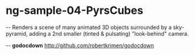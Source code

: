 # ng-sample-04-PyrsCubes
--
Renders a scene of many animated 3D objects surrounded by a sky-pyramid, adding
a 2nd smaller (tinted & pulsating) "look-behind" camera.

--
**godocdown** http://github.com/robertkrimen/godocdown
